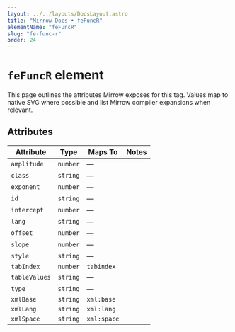 ```yaml
---
layout: ../../layouts/DocsLayout.astro
title: "Mirrow Docs • feFuncR"
elementName: "feFuncR"
slug: "fe-func-r"
order: 24
---
```


# `feFuncR` element

This page outlines the attributes Mirrow exposes for this tag.
Values map to native SVG where possible and list Mirrow compiler expansions when relevant.

## Attributes

| Attribute | Type | Maps To | Notes |
| --- | --- | --- | --- |
| `amplitude` | `number` | &mdash; |  |
| `class` | `string` | &mdash; |  |
| `exponent` | `number` | &mdash; |  |
| `id` | `string` | &mdash; |  |
| `intercept` | `number` | &mdash; |  |
| `lang` | `string` | &mdash; |  |
| `offset` | `number` | &mdash; |  |
| `slope` | `number` | &mdash; |  |
| `style` | `string` | &mdash; |  |
| `tabIndex` | `number` | `tabindex` |  |
| `tableValues` | `string` | &mdash; |  |
| `type` | `string` | &mdash; |  |
| `xmlBase` | `string` | `xml:base` |  |
| `xmlLang` | `string` | `xml:lang` |  |
| `xmlSpace` | `string` | `xml:space` |  |

